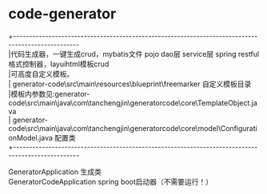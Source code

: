 # code-generator
  +-------------------------------------------------------------------------------------------------- \
  |代码生成器，一键生成crud，mybatis文件 pojo dao层 service层 spring restful格式控制器，layuihtml模板crud \
  |可高度自定义模板。\
  | generator-code\src\main\resources\blueprint\freemarker 自定义模板目录 \
  |模板内参数见:generator-code\src\main\java\com\tanchengjin\generatorcode\core\TemplateObject.java \
  | generator-code\src\main\java\com\tanchengjin\generatorcode\core\model\ConfigurationModel.java 配置类 \
  +-------------------------------------------------------------------------------------------------- 
  
  GeneratorApplication 生成类 \
  GeneratorCodeApplication spring boot启动器（不需要运行！）
